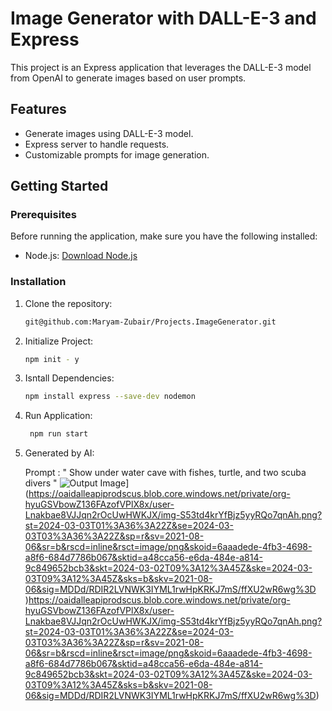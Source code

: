 # Image Generator with DALL-E-3 and Express

This project is an Express application that leverages the DALL-E-3 model from OpenAI to generate images based on user prompts.

## Features

- Generate images using DALL-E-3 model.
- Express server to handle requests.
- Customizable prompts for image generation.

## Getting Started

### Prerequisites

Before running the application, make sure you have the following installed:

- Node.js: [Download Node.js](https://nodejs.org/)

### Installation

1. Clone the repository:

   ```bash
   git@github.com:Maryam-Zubair/Projects.ImageGenerator.git
   ```

2. Initialize Project:
   ```bash
   npm init - y
   ```
3. Isntall Dependencies:
   ```bash
   npm install express --save-dev nodemon
   ```
4. Run Application:
   ```bash
    npm run start
   ```
5. Generated by AI:
   
   Prompt : " Show under water cave with fishes, turtle, and two scuba divers "
![Output Image]([https://oaidalleapiprodscus.blob.core.windows.net/private/org-hyuGSVbowZ136FAzofVPlX8x/user-Lnakbae8VJJqn2rOcUwHWKJX/img-0wpbpKinHKLRLjvxsT33IaGU.png?st=2024-03-03T01%3A30%3A18Z&se=2024-03-03T03%3A30%3A18Z&sp=r&sv=2021-08-06&sr=b&rscd=inline&rsct=image/png&skoid=6aaadede-4fb3-4698-a8f6-684d7786b067&sktid=a48cca56-e6da-484e-a814-9c849652bcb3&skt=2024-03-02T16%3A52%3A55Z&ske=2024-03-03T16%3A52%3A55Z&sks=b&skv=2021-08-06&sig=Ip/W%2B6qpLDaA4X/ulJQ%2B9appgmAUgWKbq8mg9h084pE%3D )](https://oaidalleapiprodscus.blob.core.windows.net/private/org-hyuGSVbowZ136FAzofVPlX8x/user-Lnakbae8VJJqn2rOcUwHWKJX/img-S53td4krYfBjz5yyRQo7qnAh.png?st=2024-03-03T01%3A36%3A22Z&se=2024-03-03T03%3A36%3A22Z&sp=r&sv=2021-08-06&sr=b&rscd=inline&rsct=image/png&skoid=6aaadede-4fb3-4698-a8f6-684d7786b067&sktid=a48cca56-e6da-484e-a814-9c849652bcb3&skt=2024-03-02T09%3A12%3A45Z&ske=2024-03-03T09%3A12%3A45Z&sks=b&skv=2021-08-06&sig=MDDd/RDIR2LVNWK3IYML1rwHpKRKJ7mS/ffXU2wR6wg%3D )https://oaidalleapiprodscus.blob.core.windows.net/private/org-hyuGSVbowZ136FAzofVPlX8x/user-Lnakbae8VJJqn2rOcUwHWKJX/img-S53td4krYfBjz5yyRQo7qnAh.png?st=2024-03-03T01%3A36%3A22Z&se=2024-03-03T03%3A36%3A22Z&sp=r&sv=2021-08-06&sr=b&rscd=inline&rsct=image/png&skoid=6aaadede-4fb3-4698-a8f6-684d7786b067&sktid=a48cca56-e6da-484e-a814-9c849652bcb3&skt=2024-03-02T09%3A12%3A45Z&ske=2024-03-03T09%3A12%3A45Z&sks=b&skv=2021-08-06&sig=MDDd/RDIR2LVNWK3IYML1rwHpKRKJ7mS/ffXU2wR6wg%3D)
